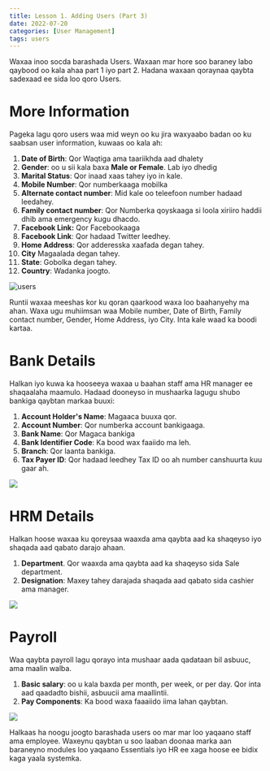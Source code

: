 ```yaml
---
title: Lesson 1. Adding Users (Part 3)
date: 2022-07-20
categories: [User Management]
tags: users
---
```


Waxaa inoo socda barashada Users. Waxaan mar hore soo baraney labo qaybood oo kala ahaa part 1 iyo part 2. Hadana waxaan qoraynaa qaybta sadexaad ee sida loo qoro Users.

# More Information

Pageka lagu qoro users waa mid weyn oo ku jira waxyaabo badan oo ku saabsan user information, kuwaas oo kala ah:

1. **Date of Birth**: Qor Waqtiga ama taariikhda aad dhalety
2. **Gender**: oo u sii kala baxa **Male or Female**. Lab iyo dhedig
3. **Marital Status**: Qor inaad xaas tahey iyo in kale.
4. **Mobile Number**: Qor numberkaaga mobilka
5. **Alternate contact number**: Mid kale oo teleefoon number hadaad leedahey.
6. **Family contact number**: Qor Numberka qoyskaaga si loola xiriiro haddii dhib ama emergency kugu dhacdo.
7. **Facebook Link:** Qor Facebookaaga
8. **Facebook Link**: Qor hadaad Twitter leedhey.
9. **Home Address**: Qor adderesska xaafada degan tahey.
10. **City** Magaalada degan tahey.
11. **State**: Gobolka degan tahey.
12. **Country**: Wadanka joogto.

![users](https://scontent.ffcm1-2.fna.fbcdn.net/v/t39.30808-6/294380207_3185135588394049_574702657980165552_n.jpg?_nc_cat=104&ccb=1-7&_nc_sid=0debeb&_nc_ohc=yx0qzQuwpQwAX-M_uth&tn=OE07KvSM28nfnt9O&_nc_ht=scontent.ffcm1-2.fna&oh=00_AT8QTfgHdceulMMVpMDgz6ntcTopV3TIHBnlwkJnQyQK8w&oe=62DE6201)

Runtii waxaa meeshas kor ku qoran qaarkood waxa loo baahanyehy ma ahan. Waxa ugu muhiimsan waa Mobile number, Date of Birth, Family contact number, Gender, Home Address, iyo City. Inta kale waad ka boodi kartaa.

# Bank Details

Halkan iyo kuwa ka hooseeya waxaa u baahan staff ama HR manager ee shaqaalaha maamulo. Hadaad dooneyso in mushaarka lagugu shubo bankiga qaybtan markaa buuxi:

1. **Account Holder's Name**: Magaaca buuxa qor.
2. **Account Number**: Qor numberka account bankigaaga.
3. **Bank Name**: Qor Magaca bankiga
4. **Bank Identifier Code**: Ka bood wax faaiido ma leh.
5. **Branch**: Qor laanta bankiga.
6. **Tax Payer ID**: Qor hadaad leedhey Tax ID oo ah number canshuurta kuu gaar ah.

![](https://scontent.ffcm1-1.fna.fbcdn.net/v/t39.30808-6/294838968_3185135575060717_2077151569358755023_n.jpg?_nc_cat=110&ccb=1-7&_nc_sid=0debeb&_nc_ohc=kSkMoCZmp-8AX_hivk7&_nc_ht=scontent.ffcm1-1.fna&oh=00_AT_D5kQh0KwMJ7cTtozsmHv0kh3heskmsVx7yMwTGC2gBw&oe=62DF176F)

# HRM Details

Halkan hoose waxaa ku qoreysaa waaxda ama qaybta aad ka shaqeyso iyo shaqada aad qabato darajo ahaan.

1. **Department**. Qor waaxda ama qaybta aad ka shaqeyso sida Sale department.
2. **Designation**: Maxey tahey darajada shaqada aad qabato sida cashier ama manager.

![](https://scontent.ffcm1-1.fna.fbcdn.net/v/t39.30808-6/294314961_3185135558394052_3802479305789087364_n.jpg?_nc_cat=110&ccb=1-7&_nc_sid=0debeb&_nc_ohc=FmI4xAnsodQAX9laO9f&_nc_ht=scontent.ffcm1-1.fna&oh=00_AT_ELVjiXzI6yCzCcVq6dyJkn2p1qsU0mFYAIJzvgMjjBw&oe=62DE815A)

# Payroll

Waa qaybta payroll lagu qorayo inta mushaar aada qadataan bil asbuuc, ama maalin walba.

1. **Basic salary**: oo u kala baxda per month, per week, or per day. Qor inta aad qaadadto bishii, asbuucii ama maallintii.
2. **Pay Components**: Ka bood waxa faaaiido iima lahan qaybtan.

![](https://scontent.ffcm1-2.fna.fbcdn.net/v/t39.30808-6/294310749_3185135598394048_5135294747445714892_n.jpg?_nc_cat=106&ccb=1-7&_nc_sid=0debeb&_nc_ohc=xPCQuqFiH-gAX_yrG_V&_nc_ht=scontent.ffcm1-2.fna&oh=00_AT8W5PCWkLnkhMF4E37QqM0MWkv-TQyKYRcpYEkmBemUNw&oe=62DF3F13)

Halkaas ha noogu joogto barashada users oo mar mar loo yaqaano staff ama employee. Waxeynu qaybtan u soo laaban doonaa marka aan baraneyno modules loo yaqaano Essentials iyo HR ee xaga hoose ee bidix kaga yaala systemka.
